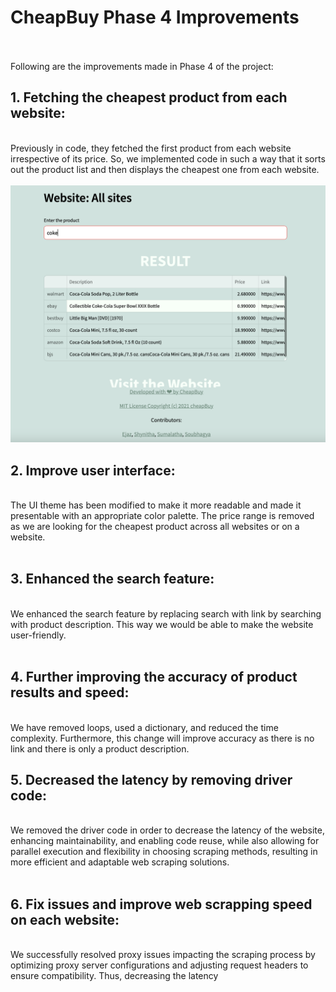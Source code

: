 # CheapBuy Phase 4 Improvements
<br><br>
Following are the improvements made in Phase 4 of the project:

## **1. Fetching the cheapest product from each website:**
<br>
Previously in code, they fetched the first product from each website irrespective of its price. So, we implemented code in such a way that it sorts out the product list and then displays the cheapest one from each website.<br>
<br>
<img src = "https://github.com/EZ7051/cheapBuy/blob/68c755c94dfe01495f6a3e169fa836d48c7a4958/media/Cheapest%20product.png">
<br>

## **2. Improve user interface:**
<br>
The UI theme has been modified to make it more readable and made it presentable with an appropriate color palette. 
The price range is removed as we are looking for the cheapest product across all websites or on a website.<br>
<br>

## **3. Enhanced the search feature:**
<br>
We enhanced the search feature by replacing search with link by searching with product description. This way we would be able to make the website user-friendly.<br>
<br>

## **4. Further improving the accuracy of product results and speed:**
<br>
We have removed loops, used a dictionary, and reduced the time complexity. Furthermore, this change will improve accuracy as there is no link and there is only a product description.
<br>

## **5. Decreased the latency by removing driver code:**
<br>
We removed the driver code in order to decrease the latency of the website, enhancing maintainability, and enabling code reuse, while also allowing for parallel execution and flexibility in choosing scraping methods, resulting in more efficient and adaptable web scraping solutions.<br>

<br>

## **6. Fix issues and improve web scrapping speed on each website:**
<br>
We successfully resolved proxy issues impacting the scraping process by optimizing proxy server configurations and adjusting request headers to ensure compatibility. Thus, decreasing the latency<br>
<br>

